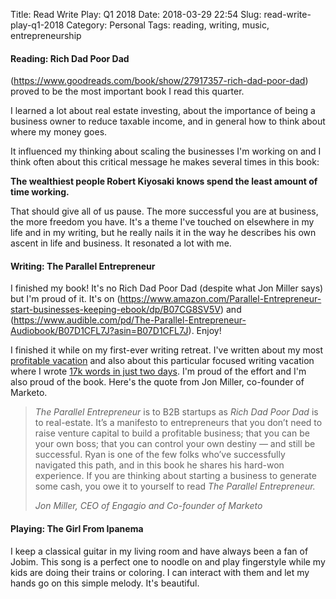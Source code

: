 Title: Read Write Play: Q1 2018
Date: 2018-03-29 22:54
Slug: read-write-play-q1-2018
Category: Personal
Tags: reading, writing, music, entrepreneurship

#### Reading: Rich Dad Poor Dad

(https://www.goodreads.com/book/show/27917357-rich-dad-poor-dad) proved to be the most important book I read this quarter. 

I learned a lot about real estate investing, about the importance of being a business owner to reduce taxable income, and in general how to think about where my money goes.

It influenced my thinking about scaling the businesses I'm working on and I think often about this critical message he makes several times in this book:

**The wealthiest people Robert Kiyosaki knows spend the least amount of time working.**

That should give all of us pause. The more successful you are at business, the more freedom you have. It's a theme I've touched on elsewhere in my life and in my writing, but he really nails it in the way he describes his own ascent in life and business. It resonated a lot with me. 

#### Writing: The Parallel Entrepreneur

I finished my book! It's no Rich Dad Poor Dad (despite what Jon Miller says) but I'm proud of it. It's on (https://www.amazon.com/Parallel-Entrepreneur-start-businesses-keeping-ebook/dp/B07CG8SV5V) and (https://www.audible.com/pd/The-Parallel-Entrepreneur-Audiobook/B07D1CFL7J?asin=B07D1CFL7J). Enjoy!

I finished it while on my first-ever writing retreat. I've written about my most [profitable vacation]({filename}how-i-made-a-5000-return-on-a-fancy-2-day-vacation.md) and also about this particular focused writing vacation where I wrote [17k words in just two days]({filename}how-i-wrote-17k-words-in-just-two-days.md). I'm proud of the effort and I'm also proud of the book. Here's the quote from Jon Miller, co-founder of Marketo.

> *The Parallel Entrepreneur* is to B2B startups as *Rich Dad Poor Dad* is to real-estate. It’s a manifesto to entrepreneurs that you don’t need to raise venture capital to build a profitable business; that you can be your own boss; that you can control your own destiny — and still be successful. Ryan is one of the few folks who’ve successfully navigated this path, and in this book he shares his hard-won experience. If you are thinking about starting a business to generate some cash, you owe it to yourself to read *The Parallel Entrepreneur.﻿*
> 
> <cite>Jon Miller, CEO of Engagio and Co-founder of Marketo</cite>

#### Playing: The Girl From Ipanema

I keep a classical guitar in my living room and have always been a fan of Jobim. This song is a perfect one to noodle on and play fingerstyle while my kids are doing their trains or coloring. I can interact with them and let my hands go on this simple melody. It's beautiful.